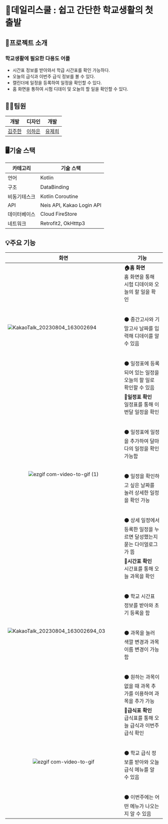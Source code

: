 # 🏫데일리스쿨 : 쉽고 간단한 학교생활의 첫 출발

## 🚩프로젝트 소개

### 학교생활에 필요한 다용도 어플

- 시간표 정보를 받아와서 학급 시간표를 확인 가능하다.
- 오늘의 급식과 이번주 급식 정보를 볼 수 있다.
- 캘린더에 일정을 등록하여 일정을 확인할 수 있다.
- 홈 화면을 통하여 시험 디데이 및 오늘의 할 일을 확인할 수 있다.

## 🧑‍💻팀원
| 개발                                  | 디자인                                                                                                                                                                | 개발                                |
|-------------------------------------|--------------------------------------------------------------------------------------------------------------------------------------------------------------------|-----------------------------------|
| [김주한](https://github.com/juhan2103) | [이하은](https://www.figma.com/file/pdYyF0jE7XxJyM9ourGRME/%EB%8D%B0%EC%9D%BC%EB%A6%AC%EC%8A%A4%EC%BF%A8?type=design&node-id=73-104&mode=design&t=wF0V48na3wONHarZ-0) | [유제희](https://github.com/JeHeeYu) |

## 🖥️기술 스택
| 카테고리   | 기술 스택                     |
|--------|---------------------------|
| 언어     | Kotlin                    |
| 구조     | DataBinding               |
| 비동기테스크 | Kotlin Coroutine          |
| API    | Neis API, Kakao Login API |
| 데이터베이스 | Cloud FireStore           |
| 네트워크   | Retrofit2, OkHtttp3       |

## 💡주요 기능
| 화면                                                                                                                                                      | 기능                                                                                                                                                                                    |
|---------------------------------------------------------------------------------------------------------------------------------------------------------|---------------------------------------------------------------------------------------------------------------------------------------------------------------------------------------|
| <img width="270"> ![KakaoTalk_20230804_163002694](https://github.com/juhan2103/algorithm_study/assets/83435602/71661de4-2b9c-499f-af45-77a7b2bf05d6)    | **🏠홈 화면** <br> 홈 화면을 통해 시험 디데이와 오늘의 할 일을 확인<br><br><br> ⚫ 중간고사와 기말고사 날짜를 입력해 디데이를 알 수 있음<br><br><br> ⚫ 일정표에 등록되어 있는 일정을 오늘의 할 일로 확인할 수 있음                                            |
| <center> ![ezgif com-video-to-gif (1)](https://github.com/juhan2103/algorithm_study/assets/83435602/d118b89a-d1b7-4bdf-b2fc-14da63315c9e)</center>      | **📅일정표 확인** <br> 일정표를 통해 이번달 일정을 확인 <br><br><br> ⚫ 일정표에 일정을 추가하여 달마다의 일정을 확인 가능함<br><br><br> ⚫ 일정을 확인하고 싶은 날짜를 눌러 상세한 일정을 확인 가능 <br><br><br> ⚫ 상세 일정에서 등록한 일정을 누르면 달성했는지 묻는 다이얼로그가 뜸 |
| <img width="270"> ![KakaoTalk_20230804_163002694_03](https://github.com/juhan2103/algorithm_study/assets/83435602/b2e284cb-5dbb-4d47-a20f-275bb3ae5c0c) | **📱시간표 확인** <br> 시간표를 통해 오늘 과목을 확인 <br><br><br> ⚫ 학교 시간표 정보를 받아와 초기 등록을 함 <br><br><br> ⚫ 과목을 눌러 색깔 변경과 과목 이름 변경이 가능함 <br><br><br> ⚫ 원하는 과목이 없을 때 과목 추가를 이용하여 과목을 추가 가능               |
| <center> ![ezgif com-video-to-gif](https://github.com/juhan2103/algorithm_study/assets/83435602/bd3cfead-8f37-4abb-9ba5-1378cf81c7d3)</center>          | **🍱급식표 확인** <br> 급식표를 통해 오늘 급식과 이번주 급식 확인 <br><br><br> ⚫ 학교 급식 정보를 받아와 오늘 급식 메뉴를 알 수 있음 <br><br><br> ⚫ 이번주에는 어떤 메뉴가 나오는지 알 수 있음                                                      |

